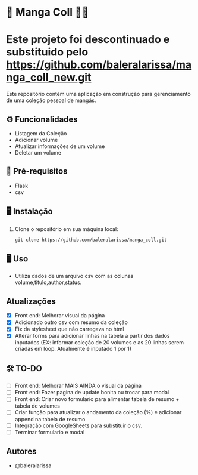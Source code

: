 # 🧚  Manga Coll 🧝‍♀️

# Este projeto foi descontinuado e substituido pelo https://github.com/baleralarissa/manga_coll_new.git

Este repositório contém uma aplicação em construção para gerenciamento de uma coleção pessoal de mangás.

## ⚙️ Funcionalidades

- Listagem da Coleção
- Adicionar volume
- Atualizar informações de um volume
- Deletar um volume

## 📑 Pré-requisitos

- Flask
- csv
  
## 🖥️ Instalação

1. Clone o repositório em sua máquina local:

    ```
    git clone https://github.com/baleralarissa/manga_coll.git
    ```

## 🖥️ Uso

- Utiliza dados de um arquivo csv com as colunas volume,titulo,author,status. 

## Atualizações

- [x] Front end: Melhorar visual da página
- [x] Adicionado outro csv com resumo da coleção
- [x] Fix da stylesheet que não carregava no html
- [x] Alterar forms para adicionar linhas na tabela a partir dos dados inputados (EX: informar coleção de 20 volumes e as 20 linhas serem criadas em loop. Atualmente é inputado 1 por 1)

## 🛠️ TO-DO

- [ ] Front end: Melhorar MAIS AINDA o visual da página
- [ ] Front end: Fazer pagina de update bonita ou trocar para modal
- [ ] Front end: Criar novo formulario para alimentar tabela de resumo + tabela de volumes
- [ ] Criar função para atualizar o andamento da coleção (%) e adicionar append na tabela de resumo
- [ ] Integração com GoogleSheets para substituir o csv.
- [ ] Terminar formulario e modal
  
## Autores

- @baleralarissa



